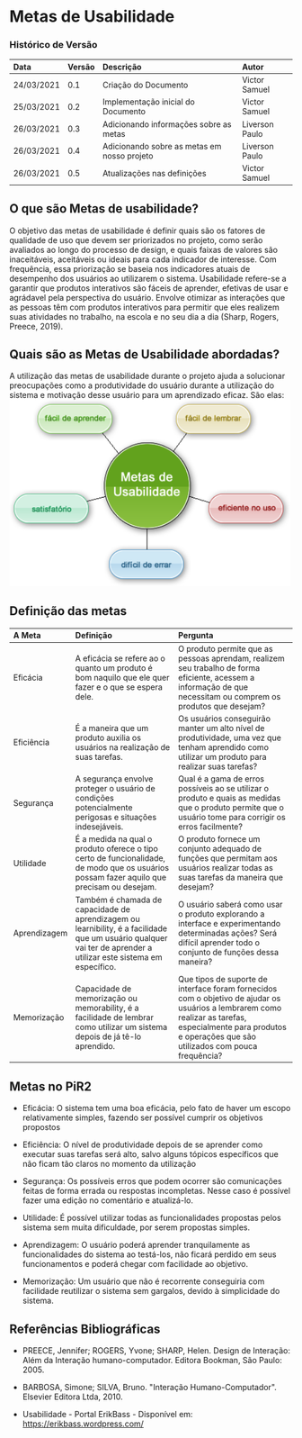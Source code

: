 # Metas de Usabilidade 

### Histórico de Versão 

| Data | Versão | Descrição | Autor |
| :--- | :--- | :--- | :--- |
| 24/03/2021 | 0.1 | Criação do Documento | Victor Samuel |
| 25/03/2021 | 0.2 | Implementação inicial do Documento | Victor Samuel |
| 26/03/2021 | 0.3 | Adicionando informações sobre as metas | Liverson Paulo |
| 26/03/2021 | 0.4 | Adicionando sobre as metas em nosso projeto | Liverson Paulo |
| 26/03/2021 | 0.5 | Atualizações nas definições| Victor Samuel |

## O que são Metas de usabilidade?
O objetivo das metas de usabilidade é definir quais são os fatores de qualidade de uso que devem ser priorizados no projeto, como serão avaliados ao longo do processo de design, e quais faixas de valores são inaceitáveis, aceitáveis ou ideais para cada indicador de interesse. Com frequência, essa priorização se baseia nos indicadores atuais de desempenho dos usuários ao utilizarem o sistema. Usabilidade refere-se a garantir que produtos interativos são fáceis de aprender, efetivas de usar e agrádavel pela perspectiva do usuário. Envolve otimizar as interações que as pessoas têm com produtos interativos para permitir que eles realizem suas atividades no trabalho, na escola e no seu dia a dia (Sharp, Rogers, Preece, 2019). 

## Quais são as Metas de Usabilidade abordadas?
A utilização das metas de usabilidade durante o projeto ajuda a solucionar preocupações como a produtividade do usuário durante a utilização do sistema e motivação desse usuário para um aprendizado eficaz. São elas: 
<img src="media/usabilidade.png" width="500">

## Definição das metas

| A Meta | Definição | Pergunta |
| :--- | :--- | :--- |
| Eficácia | A eficácia se refere ao o quanto um produto é bom naquilo que ele quer fazer e o que se espera dele. | O produto permite que as pessoas aprendam, realizem seu trabalho de forma eficiente, acessem a informação de que necessitam ou comprem os produtos que desejam? | 
| Eficiência | É a maneira que um produto auxilia os usuários na realização de suas tarefas. | Os usuários conseguirão manter um alto nível de produtividade, uma vez que tenham aprendido como utilizar um produto para realizar suas tarefas? | 
| Segurança | A segurança envolve proteger o usuário de condições potencialmente perigosas e situações indesejáveis. | Qual é a gama de erros possíveis ao se utilizar o produto e quais as medidas que o produto permite que o usuário tome para corrigir os erros facilmente? | 
| Utilidade | É a medida na qual o produto oferece o tipo certo de funcionalidade, de modo que os usuários possam fazer aquilo que precisam ou desejam. | O produto fornece um conjunto adequado de funções que permitam aos usuários realizar todas as suas tarefas da maneira que desejam? | 
| Aprendizagem | Também é chamada de capacidade de aprendizagem ou learnibility, é a facilidade que um usuário qualquer vai ter de aprender a utilizar este sistema em específico. | O usuário saberá como usar o produto explorando a interface e experimentando determinadas ações? Será difícil aprender todo o conjunto de funções dessa maneira?| 
| Memorização | Capacidade de memorização ou memorability, é a facilidade de lembrar como utilizar um sistema depois de já tê-lo aprendido. | Que tipos de suporte de interface foram fornecidos com o objetivo de ajudar os usuários a lembrarem como realizar as tarefas, especialmente para produtos e operações que são utilizados com pouca frequência? | 


## Metas no PiR2

- Eficácia: O sistema tem uma boa eficácia, pelo fato de haver um escopo relativamente simples, fazendo ser possível cumprir os objetivos propostos

- Eficiência: O nível de produtividade depois de se aprender como executar suas tarefas será alto, salvo alguns tópicos específicos que não ficam tão claros no momento da utilização

- Segurança: Os possíveis erros que podem ocorrer são comunicações feitas de forma errada ou respostas incompletas. Nesse caso é possível fazer uma edição no comentário e atualizá-lo.

- Utilidade: É possível utilizar todas as funcionalidades propostas pelos sistema sem muita dificuldade, por serem propostas simples.

- Aprendizagem: O usuário poderá aprender tranquilamente as funcionalidades do sistema ao testá-los, não ficará perdido em seus funcionamentos e poderá chegar com facilidade ao objetivo.

- Memorização: Um usuário que não é recorrente conseguiria com facilidade reutilizar o sistema sem gargalos, devido à simplicidade do sistema.

## Referências Bibliográficas

- PREECE, Jennifer; ROGERS, Yvone; SHARP, Helen. Design de Interação: Além da Interação humano-computador. Editora Bookman, São Paulo: 2005.

- BARBOSA, Simone; SILVA, Bruno. "Interação Humano-Computador". Elsevier Editora Ltda, 2010.

- Usabilidade - Portal ErikBass - Disponível em: https://erikbass.wordpress.com/
